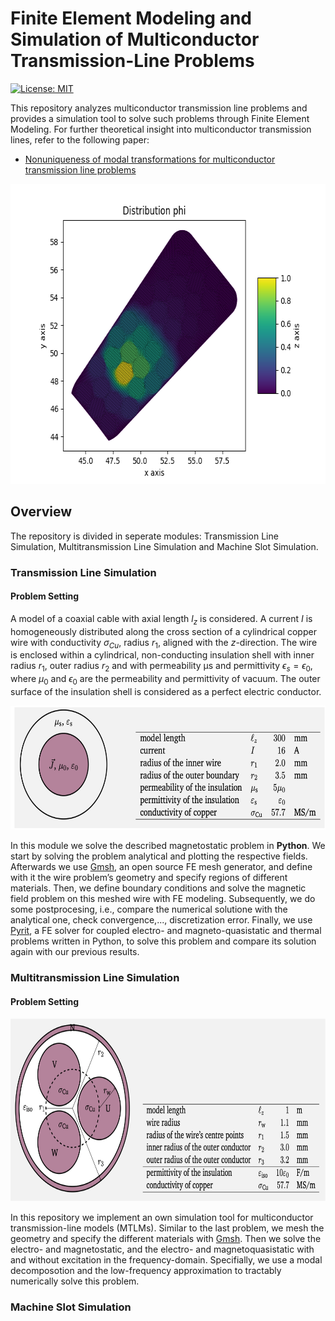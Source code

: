 # Finite Element Modeling and Simulation of Multiconductor Transmission-Line Problems

[![License: MIT](https://img.shields.io/badge/License-MIT-yellow.svg)](https://github.com/paulffm/Discrete-Time-Diffusion-Models-for-Discrete-Data/blob/main/LICENSE)

This repository analyzes multiconductor transmission line problems and provides a simulation tool to solve such problems through Finite Element Modeling. For further theoretical insight into multiconductor transmission lines, refer to the following paper:

- [Nonuniqueness of modal transformations for multiconductor transmission line problems](https://onlinelibrary.wiley.com/doi/10.1002/etep.2342)

<p align="center">
  <img src="phidistrmitte.png"  alt="1" width = 640px height = 480px >
</p>

## Overview

The repository is divided in seperate modules: Transmission Line Simulation, Multitransmission Line Simulation and Machine Slot Simulation.

### Transmission Line Simulation
#### Problem Setting
A model of a coaxial cable with axial length $l_z$ is considered. A current $I$ is homogeneously distributed along the cross section of a cylindrical copper wire with conductivity $\sigma_{Cu}$, radius $r_1$, aligned with the $z$-direction. The wire is enclosed within a cylindrical, non-conducting insulation shell with inner radius $r_1$, outer radius $r_2$ and with permeability μs and permittivity $\epsilon_s = \epsilon_0$, where $\mu_0$ and $\epsilon_0$ are the permeability and permittivity of vacuum. The outer surface of the insulation shell is considered as a perfect electric conductor.

<p align="center">
  <img src="coaxial_cable.png"  alt="1" width = 637px height = 198px >
</p>

In this module we solve the described magnetostatic problem in **Python**. We start by solving the problem analytical and plotting the respective fields. Afterwards we use
[Gmsh](https://gmsh.info), an open source FE mesh generator, and define with it the wire problem’s geometry and specify regions of different materials. Then, we define boundary conditions and solve the magnetic field problem on this meshed wire with FE modeling. Subsequently, we do some postprocesing, i.e., compare the numerical solutione with the analytical one, check convergence,..., discretization error. Finally, we use [Pyrit](https://www.temf.tu-darmstadt.de/emft/forschung_emft/software_1/software.en.jsp), a FE solver for coupled electro- and magneto-quasistatic and thermal problems written in Python, to solve this problem and compare its solution again with our previous results.

### Multitransmission Line Simulation
#### Problem Setting
<p align="center">
  <img src="power_cable.png"  alt="1" width = 736px height = 293px >
</p>

In this repository we implement an own simulation tool for multiconductor transmission-line models (MTLMs). Similar to the last problem, we mesh the geometry and specify the different materials with [Gmsh](https://gmsh.info). Then we solve the electro- and magnetostatic, and the electro- and magnetoquasistatic with and without excitation in the frequency-domain. Specifially, we use a modal decomposotion and the low-frequency approximation to tractably numerically solve this problem.
### Machine Slot Simulation
